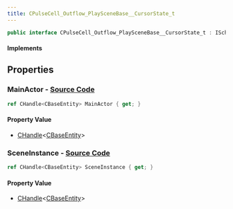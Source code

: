 ```yaml
---
title: CPulseCell_Outflow_PlaySceneBase__CursorState_t
---
```


```csharp
public interface CPulseCell_Outflow_PlaySceneBase__CursorState_t : ISchemaClass<CPulseCell_Outflow_PlaySceneBase__CursorState_t>, ISchemaField, ISchemaClass, INativeHandle
```

#### Implements

## Properties

### **MainActor** - [Source Code](https://github.com/swiftly-solution/swiftlys2/blob/main/managed/src/SwiftlyS2.Generated/Schemas/Interfaces/CPulseCell_Outflow_PlaySceneBase__CursorState_t.cs#L18)

```csharp
ref CHandle<CBaseEntity> MainActor { get; }
```

#### Property Value

- [CHandle](/docs/api/shared/natives/chandle-1)<[CBaseEntity](/docs/api/shared/schemadefinitions/cbaseentity)>

### **SceneInstance** - [Source Code](https://github.com/swiftly-solution/swiftlys2/blob/main/managed/src/SwiftlyS2.Generated/Schemas/Interfaces/CPulseCell_Outflow_PlaySceneBase__CursorState_t.cs#L16)

```csharp
ref CHandle<CBaseEntity> SceneInstance { get; }
```

#### Property Value

- [CHandle](/docs/api/shared/natives/chandle-1)<[CBaseEntity](/docs/api/shared/schemadefinitions/cbaseentity)>

